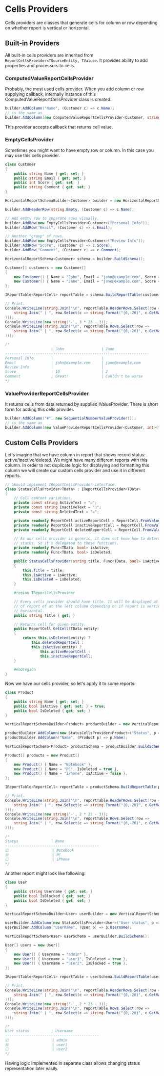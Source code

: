 # Cells Providers

Cells providers are classes that generate cells for column or row depending on whether report is vertical or horizontal.

## Built-in Providers

All built-in cells providers are inherited from `ReportCellsProvider<TSourceEntity, TValue>`. It provides ability to add properties and processors to cells.

### ComputedValueReportCellsProvider

Probably, the most used cells provider. When you add column or row supplying callback, internally instance of this ComputedValueReportCellsProvider class is created.

```c#
builder.AddColumn("Name", (Customer c) => c.Name);
// is the same as
builder.AddColumn(new ComputedValueReportCellsProvider<Customer, string>("Name", (Customer c) => c.Name));
```

This provider accepts callback that returns cell value.

### EmptyCellsProvider

Sometimes you might want to have empty row or column. In this case you may use this cells provider.

```c#
class Customer
{
    public string Name { get; set; }
    public string Email { get; set; }
    public int Score { get; set; }
    public string Comment { get; set; }
}

HorizontalReportSchemaBuilder<Customer> builder = new HorizontalReportSchemaBuilder<Customer>();

builder.AddHeaderRow(string.Empty, (Customer c) => c.Name);

// Add empty row to separate rows visually.
builder.AddRow(new EmptyCellsProvider<Customer>("Personal Info"));
builder.AddRow("Email", (Customer c) => c.Email);

// Another "group" of rows.
builder.AddRow(new EmptyCellsProvider<Customer>("Review Info"));
builder.AddRow("Score", (Customer c) => c.Score);
builder.AddRow("Comment", (Customer c) => c.Comment);

HorizontalReportSchema<Customer> schema = builder.BuildSchema();

Customer[] customers = new Customer[]
{
    new Customer() { Name = "John", Email = "john@example.com", Score = 10, Comment = "Great!" },
    new Customer() { Name = "Jane", Email = "jane@example.com", Score = 2, Comment = "Couldn't be worse" },
};

IReportTable<ReportCell> reportTable = schema.BuildReportTable(customers);

// Print.
Console.WriteLine(string.Join("\n", reportTable.HeaderRows.Select(row =>
    string.Join(" | ", row.Select(c => string.Format("{0,-20}", c.GetValue<string>())))
)));
Console.WriteLine(new string('-', 3 * 23 - 3));
Console.WriteLine(string.Join("\n", reportTable.Rows.Select(row =>
    string.Join(" | ", row.Select(c => string.Format("{0,-20}", c.GetValue<string>())))
)));

/*
                     | John                 | Jane                
------------------------------------------------------------------
Personal Info        |                      |                     
Email                | john@example.com     | jane@example.com    
Review Info          |                      |                     
Score                | 10                   | 2                   
Comment              | Great!               | Couldn't be worse
*/
```

### ValueProviderReportCellsProvider

It returns cells from data returned by supplied IValueProvider. There is short form for adding this cells provider.

```c#
builder.AddColumn("#", new SequentialNumberValueProvider());
// is the same as
builder.AddColumn(new ValueProviderReportCellsProvider<Customer, int>("#", new SequentialNumberValueProvider()));
```

## Custom Cells Providers

Let's imagine that we have column in report that shows record status: active/inactive/deleted. We might have many different reports with this column. In order to not duplicate logic for displaying and formatting this column we will create our custom cells provider and use it in different reports.

```c#
// Should implement IReportCellsProvider interface.
class StatusCellsProvider<TData> : IReportCellsProvider<TData>
{
    // Cell content variations.
    private const string ActiveText = "☑";
    private const string InactiveText = "☐";
    private const string DeletedText = "☒";

    private readonly ReportCell activeReportCell = ReportCell.FromValue(ActiveText);
    private readonly ReportCell inactiveReportCell = ReportCell.FromValue(InactiveText);
    private readonly ReportCell deletedReportCell = ReportCell.FromValue(DeletedText);

    // As our cells provider is generic, it does not know how to determine cell
    // status. So it's delegated to these functions.
    private readonly Func<TData, bool> isActive;
    private readonly Func<TData, bool> isDeleted;

    public StatusCellsProvider(string title, Func<TData, bool> isActive, Func<TData, bool> isDeleted)
    {
        this.Title = title;
        this.isActive = isActive;
        this.isDeleted = isDeleted;
    }

    #region IReportCellsProvider

    // Every cells provider should have title. It will be displayed at the top
    // of report of at the left column depending on if report is vertical or
    // horizontal.
    public string Title { get; }

    // Returns cell for given entity.
    public ReportCell GetCell(TData entity)
    {
        return this.isDeleted(entity) ?
            this.deletedReportCell :
            this.isActive(entity) ?
                this.activeReportCell :
                this.inactiveReportCell;
    }

    #endregion
}
```

Now we have our cells provider, so let's apply it to some reports:

```c#
class Product
{
    public string Name { get; set; }
    public bool IsActive { get; set; } = true;
    public bool IsDeleted { get; set; }
}

VerticalReportSchemaBuilder<Product> productBuilder = new VerticalReportSchemaBuilder<Product>();

productBuilder.AddColumn(new StatusCellsProvider<Product>("Status", p => p.IsActive, p => p.IsDeleted));
productBuilder.AddColumn("Name", (Product p) => p.Name);

VerticalReportSchema<Product> productSchema = productBuilder.BuildSchema();

Product[] products = new Product[]
{
    new Product() { Name = "Notebook" },
    new Product() { Name = "PC", IsDeleted = true },
    new Product() { Name = "iPhone", IsActive = false },
};

IReportTable<ReportCell> reportTable = productSchema.BuildReportTable(products);

// Print.
Console.WriteLine(string.Join("\n", reportTable.HeaderRows.Select(row =>
    string.Join(" | ", row.Select(c => string.Format("{0,-20}", c.GetValue<string>())))
)));
Console.WriteLine(new string('-', 2 * 23 - 3));
Console.WriteLine(string.Join("\n", reportTable.Rows.Select(row =>
    string.Join(" | ", row.Select(c => string.Format("{0,-20}", c.GetValue<string>())))
)));

/*
Status               | Name                
-------------------------------------------
☑                    | Notebook            
☒                    | PC                  
☐                    | iPhone              
*/
```

Another report might look like following:

```c#
class User
{
    public string Username { get; set; }
    public bool IsBlocked { get; set; }
    public bool IsDeleted { get; set; }
}

VerticalReportSchemaBuilder<User> userBuilder = new VerticalReportSchemaBuilder<User>();

userBuilder.AddColumn(new StatusCellsProvider<User>("User status", p => !p.IsBlocked, p => p.IsDeleted));
userBuilder.AddColumn("Username", (User p) => p.Username);

VerticalReportSchema<User> userSchema = userBuilder.BuildSchema();

User[] users = new User[]
{
    new User() { Username = "admin" },
    new User() { Username = "user1", IsDeleted = true },
    new User() { Username = "user2", IsBlocked = true },
};

IReportTable<ReportCell> reportTable = userSchema.BuildReportTable(users);

// Print.
Console.WriteLine(string.Join("\n", reportTable.HeaderRows.Select(row =>
    string.Join(" | ", row.Select(c => string.Format("{0,-20}", c.GetValue<string>())))
)));
Console.WriteLine(new string('-', 2 * 23 - 3));
Console.WriteLine(string.Join("\n", reportTable.Rows.Select(row =>
    string.Join(" | ", row.Select(c => string.Format("{0,-20}", c.GetValue<string>())))
)));

/*
User status          | Username            
-------------------------------------------
☑                    | admin               
☒                    | user1               
☐                    | user2               
*/
```

Having logic implemented in separate class allows changing status representation later easily.
